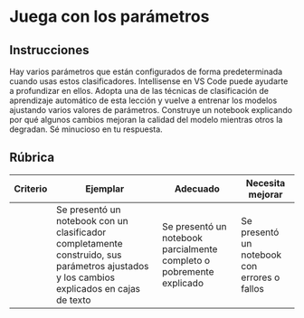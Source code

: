 # Juega con los parámetros

## Instrucciones

Hay varios parámetros que están configurados de forma predeterminada cuando usas estos clasificadores. Intellisense en VS Code puede ayudarte a profundizar en ellos. Adopta una de las técnicas de clasificación de aprendizaje automático de esta lección y vuelve a entrenar los modelos ajustando varios valores de parámetros. Construye un notebook explicando por qué algunos cambios mejoran la calidad del modelo mientras otros la degradan. Sé minucioso en tu respuesta.

## Rúbrica

| Criterio | Ejemplar                                                                                                              | Adecuado                                              | Necesita mejorar             |
| -------- | ---------------------------------------------------------------------------------------------------------------------- | ----------------------------------------------------- | ----------------------------- |
|          | Se presentó un notebook con un clasificador completamente construido, sus parámetros ajustados y los cambios explicados en cajas de texto | Se presentó un notebook parcialmente completo o pobremente explicado | Se presentó un notebook con errores o fallos |